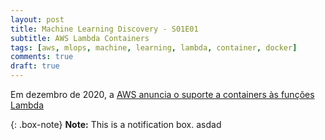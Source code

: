 ```yaml
---
layout: post
title: Machine Learning Discovery - S01E01
subtitle: AWS Lambda Containers
tags: [aws, mlops, machine, learning, lambda, container, docker]
comments: true
draft: true
---
```


Em dezembro de 2020, a [AWS anuncia o suporte a containers às funções Lambda](https://aws.amazon.com/blogs/aws/new-for-aws-lambda-container-image-support/)



{: .box-note}
**Note:** This is a notification box.
asdad